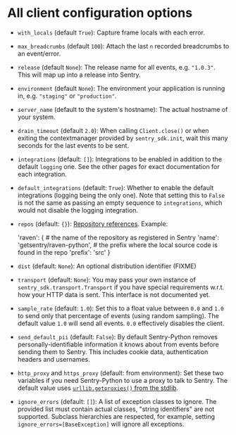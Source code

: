 # All client configuration options

- ``with_locals`` (default ``True``): Capture frame locals with each error.
- ``max_breadcrumbs`` (default ``100``): Attach the last ``n`` recorded
  breadcrumbs to an event/error.
- ``release`` (default ``None``): The release name for all events, e.g.
  ``"1.0.3"``. This will map up into a release into Sentry.
- ``environment`` (default ``None``): The environment your application is
  running in, e.g.  ``"staging"`` or ``"production"``.
- ``server_name`` (default to the system's hostname): The actual hostname of your
  system.
- ``drain_timeout`` (default ``2.0``): When calling ``Client.close()`` or when
  exiting the contextmanager provided by ``sentry_sdk.init``, wait this many
  seconds for the last events to be sent.
- ``integrations`` (default: ``[]``): Integrations to be enabled in addition to
  the default ``logging`` one. See the other pages for exact documentation for
  each integration.
- ``default_integrations`` (default: ``True``): Whether to enable the default
  integrations (logging being the only one). Note that setting this to
  ``False`` is not the same as passing an empty sequence to ``integrations``,
  which would not disable the logging integration.
- ``repos`` (default: ``{}``): [Repository
  references](https://docs.sentry.io/clientdev/interfaces/repos/). Example:

    'raven': {
        # the name of the repository as registered in Sentry
        'name': 'getsentry/raven-python',
        # the prefix where the local source code is found in the repo
        'prefix': 'src'
    }
- ``dist`` (default: ``None``): An optional distribution identifier (FIXME)
- ``transport`` (default: ``None``): You may pass your own instance of
  ``sentry_sdk.transport.Transport`` if you have special requirements w.r.t.
  how your HTTP data is sent. This interface is not documented yet.
- ``sample_rate`` (default: ``1.0``): Set this to a float value between ``0.0``
  and ``1.0`` to send only that percentage of events (using random sampling).
  The default value ``1.0`` will send all events. ``0.0`` effectively disables
  the client.
- ``send_default_pii`` (default: ``False``): By default Sentry-Python removes
  personally-identifiable information it knows about from events before sending
  them to Sentry. This includes cookie data, authentication headers and
  usernames.
- ``http_proxy`` and ``https_proxy`` (default: from environment): Set these two
  variables if you need Sentry-Python to use a proxy to talk to Sentry. The
  default value uses [``urllib.getproxies()`` from the
  stdlib](https://docs.python.org/3.7/library/urllib.request.html#urllib.request.getproxies).
- ``ignore_errors`` (default: ``[]``): A list of exception classes to ignore.
  The provided list must contain actual classes, "string identifiers" are not
  supported. Subclass hierarchies are respected, for example, setting
  ``ignore_errors=[BaseException]`` will ignore all exceptions.
